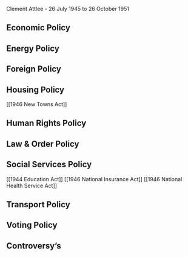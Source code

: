 Clement Attlee - 26 July 1945 to 26 October 1951
## Economic Policy

## Energy Policy

## Foreign Policy

## Housing Policy

[[1946 New Towns Act]]
## Human Rights Policy

## Law & Order Policy

## Social Services Policy
 
[[1944 Education Act]]
[[1946 National Insurance Act]]
[[1946 National Health Service Act]]
## Transport Policy

## Voting Policy

## Controversy’s

